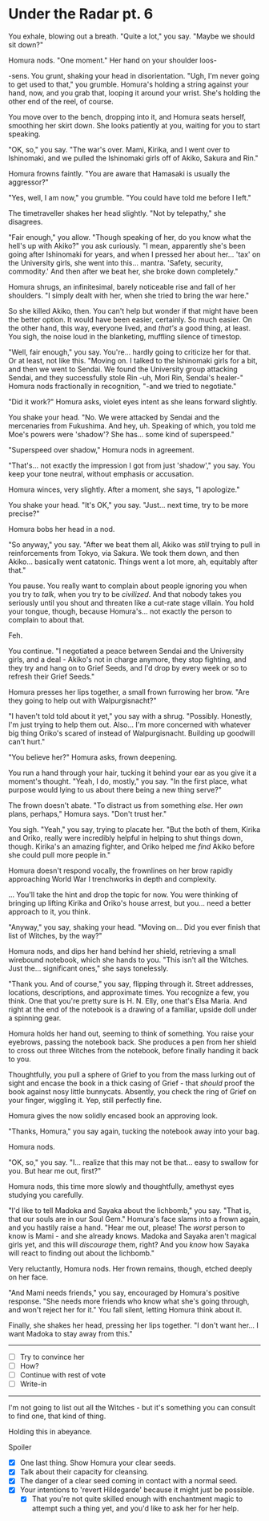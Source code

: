# Under the Radar pt. 6

You exhale, blowing out a breath. "Quite a lot," you say. "Maybe we should sit down?"

Homura nods. "One moment." Her hand on your shoulder loos-

-sens. You grunt, shaking your head in disorientation. "Ugh, I'm never going to get used to that," you grumble. Homura's holding a string against your hand, now, and you grab that, looping it around your wrist. She's holding the other end of the reel, of course.

You move over to the bench, dropping into it, and Homura seats herself, smoothing her skirt down. She looks patiently at you, waiting for you to start speaking.

"OK, so," you say. "The war's over. Mami, Kirika, and I went over to Ishinomaki, and we pulled the Ishinomaki girls off of Akiko, Sakura and Rin."

Homura frowns faintly. "You are aware that Hamasaki is usually the aggressor?"

"Yes, well, I am now," you grumble. "You could have told me before I left."

The timetraveller shakes her head slightly. "Not by telepathy," she disagrees.

"Fair enough," you allow. "Though speaking of her, do you know what the hell's up with Akiko?" you ask curiously. "I mean, apparently she's been going after Ishinomaki for years, and when I pressed her about her... 'tax' on the University girls, she went into this... mantra. 'Safety, security, commodity.' And then after we beat her, she broke down completely."

Homura shrugs, an infinitesimal, barely noticeable rise and fall of her shoulders. "I simply dealt with her, when she tried to bring the war here."

So she killed Akiko, then. You can't help but wonder if that might have been the better option. It would have been easier, certainly. So much easier. On the other hand, this way, everyone lived, and *that's* a good thing, at least. You sigh, the noise loud in the blanketing, muffling silence of timestop.

"Well, fair enough," you say. You're... hardly going to criticize her for that. Or at least, not like this. "Moving on. I talked to the Ishinomaki girls for a bit, and then we went to Sendai. We found the University group attacking Sendai, and they successfully stole Rin -uh, Mori Rin, Sendai's healer-" Homura nods fractionally in recognition, "-and we tried to negotiate."

"Did it work?" Homura asks, violet eyes intent as she leans forward slightly.

You shake your head. "No. We were attacked by Sendai and the mercenaries from Fukushima. And hey, uh. Speaking of which, you told me Moe's powers were 'shadow'? She has... some kind of superspeed."

"Superspeed over shadow," Homura nods in agreement.

"That's... not exactly the impression I got from just 'shadow'," you say. You keep your tone neutral, without emphasis or accusation.

Homura winces, very slightly. After a moment, she says, "I apologize."

You shake your head. "It's OK," you say. "Just... next time, try to be more precise?"

Homura bobs her head in a nod.

"So anyway," you say. "After we beat them all, Akiko was *still* trying to pull in reinforcements from Tokyo, via Sakura. We took them down, and then Akiko... basically went catatonic. Things went a lot more, ah, equitably after that."

You pause. You really want to complain about people ignoring you when you try to *talk*, when you try to be *civilized*. And that nobody takes you seriously until you shout and threaten like a cut-rate stage villain. You hold your tongue, though, because Homura's... not exactly the person to complain to about that.

Feh.

You continue. "I negotiated a peace between Sendai and the University girls, and a deal - Akiko's not in charge anymore, they stop fighting, and they try and hang on to Grief Seeds, and I'd drop by every week or so to refresh their Grief Seeds."

Homura presses her lips together, a small frown furrowing her brow. "Are they going to help out with Walpurgisnacht?"

"I haven't told told about it yet," you say with a shrug. "Possibly. Honestly, I'm just trying to help them out. Also... I'm more concerned with whatever big thing Oriko's scared of instead of Walpurgisnacht. Building up goodwill can't hurt."

"You believe her?" Homura asks, frown deepening.

You run a hand through your hair, tucking it behind your ear as you give it a moment's thought. "Yeah, I do, mostly," you say. "In the first place, what purpose would lying to us about there being a new thing serve?"

The frown doesn't abate. "To distract us from something *else*. Her *own* plans, perhaps," Homura says. "Don't trust her."

You sigh. "Yeah," you say, trying to placate her. "But the both of them, Kirika and Oriko, really were incredibly helpful in helping to shut things down, though. Kirika's an amazing fighter, and Oriko helped me *find* Akiko before she could pull more people in."

Homura doesn't respond vocally, the frownlines on her brow rapidly approaching World War I trenchworks in depth and complexity.

... You'll take the hint and drop the topic for now. You were thinking of bringing up lifting Kirika and Oriko's house arrest, but you... need a better approach to it, you think.

"Anyway," you say, shaking your head. "Moving on... Did you ever finish that list of Witches, by the way?"

Homura nods, and dips her hand behind her shield, retrieving a small wirebound notebook, which she hands to you. "This isn't all the Witches. Just the... significant ones," she says tonelessly.

"Thank you. And of course," you say, flipping through it. Street addresses, locations, descriptions, and approximate times. You recognize a few, you think. One that you're pretty sure is H. N. Elly, one that's Elsa Maria. And right at the end of the notebook is a drawing of a familiar, upside doll under a spinning gear.

Homura holds her hand out, seeming to think of something. You raise your eyebrows, passing the notebook back. She produces a pen from her shield to cross out three Witches from the notebook, before finally handing it back to you.

Thoughtfully, you pull a sphere of Grief to you from the mass lurking out of sight and encase the book in a thick casing of Grief - that *should* proof the book against nosy little bunnycats. Absently, you check the ring of Grief on your finger, wiggling it. Yep, still perfectly fine.

Homura gives the now solidly encased book an approving look.

"Thanks, Homura," you say again, tucking the notebook away into your bag.

Homura nods.

"OK, so," you say. "I... realize that this may not be that... easy to swallow for you. But hear me out, first?"

Homura nods, this time more slowly and thoughtfully, amethyst eyes studying you carefully.

"I'd like to tell Madoka and Sayaka about the lichbomb," you say. "That is, that our souls are in our Soul Gem." Homura's face slams into a frown again, and you hastily raise a hand. "Hear me out, please! The *worst* person to know is Mami - and she already knows. Madoka and Sayaka aren't magical girls yet, and this will *discourage* them, right? And you *know* how Sayaka will react to finding out about the lichbomb."

Very reluctantly, Homura nods. Her frown remains, though, etched deeply on her face.

"And Mami needs friends," you say, encouraged by Homura's positive response. "She needs more friends who know what she's going through, and won't reject her for it." You fall silent, letting Homura think about it.

Finally, she shakes her head, pressing her lips together. "I don't want her... I want Madoka to stay away from this."

---

- [ ] Try to convince her
- [ ] How?
- [ ] Continue with rest of vote
- [ ] Write-in

---

I'm not going to list out all the Witches - but it's something you can consult to find one, that kind of thing.

Holding this in abeyance.

Spoiler

- [x] One last thing. Show Homura your clear seeds.
- [x] Talk about their capacity for cleansing.
- [x] The danger of a clear seed coming in contact with a normal seed.
- [x] Your intentions to 'revert Hildegarde' because it might just be possible.
  - [x] That you're not quite skilled enough with enchantment magic to attempt such a thing yet, and you'd like to ask her for her help.
